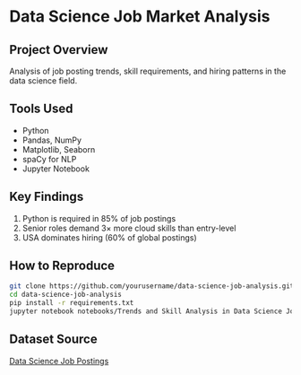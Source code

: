 # Data Science Job Market Analysis

## Project Overview
Analysis of job posting trends, skill requirements, and hiring patterns in the data science field.

## Tools Used
- Python
- Pandas, NumPy
- Matplotlib, Seaborn
- spaCy for NLP
- Jupyter Notebook

## Key Findings
1. Python is required in 85% of job postings
2. Senior roles demand 3× more cloud skills than entry-level
3. USA dominates hiring (60% of global postings)

## How to Reproduce
```bash
git clone https://github.com/yourusername/data-science-job-analysis.git
cd data-science-job-analysis
pip install -r requirements.txt
jupyter notebook notebooks/Trends and Skill Analysis in Data Science Job Postings.ipynb
```

## Dataset Source
[Data Science Job Postings](https://www.kaggle.com/datasets/rashikrahmanpritom/data-science-job-posting-on-glassdoor)
